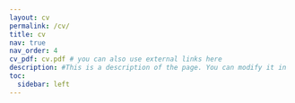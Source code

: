 ```yaml
---
layout: cv
permalink: /cv/
title: cv
nav: true
nav_order: 4
cv_pdf: cv.pdf # you can also use external links here
description: #This is a description of the page. You can modify it in '_pages/cv.md'. You can also change or remove the top pdf download button.
toc:
  sidebar: left
---
```

